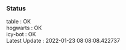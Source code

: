 ### Status


table : OK  
hogwarts : OK  
icy-bot : OK  
Latest Update : 2022-01-23 08:08:08.422737
